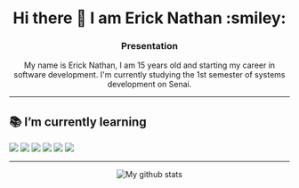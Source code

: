 <h1 align="center">Hi there 👋 I am Erick Nathan :smiley:</h1>

<h3 align="center">Presentation</h3>

<p align="center">
My name is Erick Nathan, I am 15 years old and starting my career in software development. I'm currently studying the 1st semester of systems development on Senai.
</p>

---

## 📚 I’m currently learning
<img src = 'https://camo.githubusercontent.com/d42cacdb5af23f041efb7780aef6b49ac733623684a97a87b000a0821692fee9/68747470733a2f2f696d672e736869656c64732e696f2f62616467652f68746d6c2532302d2532334533344632362e7376673f267374796c653d666f722d7468652d6261646765266c6f676f3d68746d6c35266c6f676f436f6c6f723d7768697465'/> <img src = 'https://camo.githubusercontent.com/3a0f693cfa032ea4404e8e02d485599bd0d192282b921026e89d271aaa3d7565/68747470733a2f2f696d672e736869656c64732e696f2f62616467652f435353332d3135373242363f7374796c653d666f722d7468652d6261646765266c6f676f3d63737333266c6f676f436f6c6f723d7768697465'/> <img src = 'https://camo.githubusercontent.com/93c855ae825c1757f3426f05a05f4949d3b786c5b22d0edb53143a9e8f8499f6/68747470733a2f2f696d672e736869656c64732e696f2f62616467652f4a6176615363726970742d3332333333303f7374796c653d666f722d7468652d6261646765266c6f676f3d6a617661736372697074266c6f676f436f6c6f723d463744463145'/> <img src = 'https://camo.githubusercontent.com/7d5385a09d5d71b69a89889e714630a72529ddb331e32cd02b478e01e7712463/68747470733a2f2f696d672e736869656c64732e696f2f62616467652f6a6176612d3030373339362e7376673f7374796c653d666f722d7468652d6261646765266c6f676f3d6a617661266c6f676f436f6c6f723d7768697465'/> <img src = 'https://camo.githubusercontent.com/4e4a3b5c3e9c00501ec866e2f2466c5a6032f838aca5f2cf3b14450e39e8a2f0/68747470733a2f2f696d672e736869656c64732e696f2f62616467652f72656163742532302d2532333230323332612e7376673f267374796c653d666f722d7468652d6261646765266c6f676f3d7265616374266c6f676f436f6c6f723d253233363144414642'/> <img src='https://camo.githubusercontent.com/e7406e1a6c0ab0ae1503e9fe29ab99522d3f261ca09c26597518a6d9ad0113c6/68747470733a2f2f696d672e736869656c64732e696f2f62616467652f7461696c77696e646373732532302d2532333338423241432e7376673f267374796c653d666f722d7468652d6261646765266c6f676f3d7461696c77696e642d637373266c6f676f436f6c6f723d7768697465'/>

---

<div align="center">

![My github stats](https://github-readme-stats.vercel.app/api?username=ErickNathan&show_icons=true&theme=light)

<!-- [![Top Langs](https://github-readme-stats.vercel.app/api/top-langs/?username=ErickNathan&theme=dark)](https://github.com/ErickNathan/github-readme-stats) -->

   </div>
